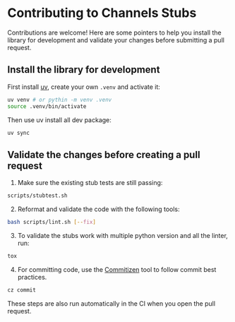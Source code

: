 # Contributing to Channels Stubs

Contributions are welcome! Here are some pointers to help you install the library for development and validate your changes before submitting a pull request.

## Install the library for development

First install [uv](https://docs.astral.sh/uv/getting-started/installation/), create your own `.venv`
and activate it:

```bash
uv venv # or pythin -m venv .venv
source .venv/bin/activate
```

Then use uv install all dev package:
```bash
uv sync
```

## Validate the changes before creating a pull request

1. Make sure the existing stub tests are still passing:

```bash
scripts/stubtest.sh
```

2. Reformat and validate the code with the following tools:

```bash
bash scripts/lint.sh [--fix]
```

3. To validate the stubs work with multiple python version and all the linter, run:

```bash
tox
```

4. For committing code, use the [Commitizen](https://commitizen-tools.github.io/commitizen/) tool to follow
commit best practices.

```bash
cz commit
```

These steps are also run automatically in the CI when you open the pull request.
